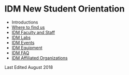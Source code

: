 # IDM New Student Orientation

* Introductions
* [Where to find us](/idm_community.md)
* [IDM Faculty and Staff](/idm_faculty_and_staff.md)
* [IDM Labs](/idm_labs.md)
* [IDM Events](/idm_events.md)
* [IDM Equipment](/idm_equipment.md)
* [IDM FAQ](/idm_faq.md)
* [IDM Affiliated Organizations](/idm_affiliated_orgs.md)

  
Last Edited August 2018

